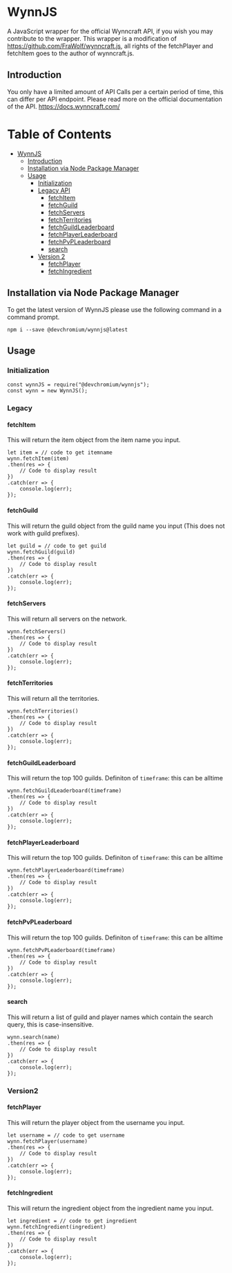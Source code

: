 # WynnJS
A JavaScript wrapper for the official Wynncraft API, if you wish you may contribute to the wrapper.
This wrapper is a modification of https://github.com/FraWolf/wynncraft.js, all rights of the fetchPlayer and fetchItem goes to the author of wynncraft.js.

## Introduction
You only have a limited amount of API Calls per a certain period of time, this can differ per API endpoint. Please read more on the official documentation of the API. 
https://docs.wynncraft.com/


# Table of Contents
- [WynnJS](#wynnjs)
  * [Introduction](#introduction)
  * [Installation via Node Package Manager](#installation-via-node-package-manager)
  * [Usage](#usage)
    + [Initialization](#initialization)
    + [Legacy API](#Legacy)
        + [fetchItem](#fetchitem)
        + [fetchGuild](#fetchguild)
        + [fetchServers](#fetchservers)
        + [fetchTerritories](#fetchterritories)
        + [fetchGuildLeaderboard](#fetchGuildLeaderboard)
        + [fetchPlayerLeaderboard](#fetchPlayerLeaderboard)
        + [fetchPvPLeaderboard](#fetchPvPLeaderboard)
        + [search](#search)
    + [Version 2](#Version2)
        + [fetchPlayer](#fetchplayer)
        + [fetchIngredient](#fetchingredient)
        

## Installation via Node Package Manager
To get the latest version of WynnJS please use the following command in a command prompt.
```
npm i --save @devchromium/wynnjs@latest
```



## Usage

### Initialization
```JS
const wynnJS = require("@devchromium/wynnjs");
const wynn = new WynnJS();
```
### Legacy
#### fetchItem
This will return the item object from the item name you input.
```JS
let item = // code to get itemname
wynn.fetchItem(item)
.then(res => {
    // Code to display result
})
.catch(err => {
    console.log(err);
});

```
#### fetchGuild
This will return the guild object from the guild name you input (This does not work with guild prefixes).
```JS
let guild = // code to get guild
wynn.fetchGuild(guild)
.then(res => {
    // Code to display result
})
.catch(err => {
    console.log(err);
});
```

#### fetchServers
This will return all servers on the network.
```JS
wynn.fetchServers()
.then(res => {
    // Code to display result
})
.catch(err => {
    console.log(err);
});
```

#### fetchTerritories
This will return all the territories.
```JS
wynn.fetchTerritories()
.then(res => {
    // Code to display result
})
.catch(err => {
    console.log(err);
});
```
#### fetchGuildLeaderboard
This will return the top 100 guilds.
Definiton of `timeframe`: this can be alltime
```JS
wynn.fetchGuildLeaderboard(timeframe)
.then(res => {
    // Code to display result
})
.catch(err => {
    console.log(err);
});
```
#### fetchPlayerLeaderboard
This will return the top 100 guilds.
Definiton of `timeframe`: this can be alltime
```JS
wynn.fetchPlayerLeaderboard(timeframe)
.then(res => {
    // Code to display result
})
.catch(err => {
    console.log(err);
});
```
#### fetchPvPLeaderboard
This will return the top 100 guilds.
Definiton of `timeframe`: this can be alltime
```JS
wynn.fetchPvPLeaderboard(timeframe)
.then(res => {
    // Code to display result
})
.catch(err => {
    console.log(err);
});
```

#### search
This will return a list of guild and player names which contain the search query, this is case-insensitive.
```JS
wynn.search(name)
.then(res => {
    // Code to display result
})
.catch(err => {
    console.log(err);
});
```
### Version2

#### fetchPlayer
This will return the player object from the username you input.
```JS
let username = // code to get username
wynn.fetchPlayer(username)
.then(res => {
    // Code to display result
})
.catch(err => {
    console.log(err);
});

```
#### fetchIngredient
This will return the ingredient object from the ingredient name you input.
```JS
let ingredient = // code to get ingredient
wynn.fetchIngredient(ingredient)
.then(res => {
    // Code to display result
})
.catch(err => {
    console.log(err);
});
```

